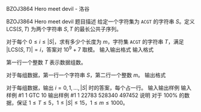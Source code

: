 



BZOJ3864 Hero meet devil - 洛谷














BZOJ3864 Hero meet devil
题目描述
给定一个字符集为 `ACGT` 的字符串 $S$。定义 $\text{LCS}(S,T)$ 为两个字符串 $S,T$ 的最长公共子序列。

对于每个 $0\leq i \leq |S|$，求有多少个长度为 $m$，字符集 `ACGT` 的字符串 $T$，满足 $|\text{LCS}(S,T)|=i$，答案对 $10^9+7$ 取模。
输入输出格式
输入格式

第一行一个整数 $T$ 表示数据组数。

对于每组数据，第一行一个字符串 $S$，第二行一个整数 $m$。
输出格式

对于每组数据，输出 $i=0,1,\dots,|S|$ 时的答案，每个占一行。
输入输出样例
输入样例 #1
1
GTC
10
输出样例 #1
1
22783
528340
497452
说明
对于 $100\%$ 的数据，保证 $1\leq T\leq 5$，$1\leq |S| \leq 15$，$1\leq m\leq 1000$。






